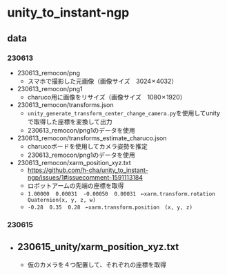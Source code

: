 # unity_to_instant-ngp
## data
### 230613
- 230613_remocon/png   
  - スマホで撮影した元画像（画像サイズ　3024 × 4032）   
- 230613_remocon/png1   
  -  charuco用に画像をリサイズ（画像サイズ　1080 × 1920）   
- 230613_remocon/transforms.json   
  - `unity_generate_transform_center_change_camera.py`を使用してunityで取得した座標を変換して出力   
  - 230613_remocon/png1のデータを使用   
- 230613_remocon/transforms_estimate_charuco.json   
  - charucoボードを使用してカメラ姿勢を推定   
  - 230613_remocon/png1のデータを使用   
- 230613_remocon/xarm_position_xyz.txt
  -  https://github.com/h-cha/unity_to_instant-ngp/issues/1#issuecomment-1591113184
  -  ロボットアームの先端の座標を取得
  -  `1.00000  0.00031  -0.00050  0.00031　←xarm.transform.rotation　Quaternion(x, y, z, w)`
  -  `-0.28  0.35  0.28　←xarm.transform.position　(x, y, z)`

### 230615
- 230615_unity/xarm_position_xyz.txt
  -  
  -  仮のカメラを４つ配置して、それぞれの座標を取得
